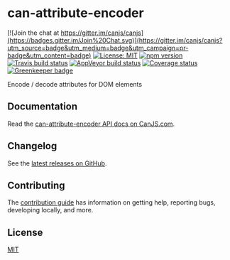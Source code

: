 # can-attribute-encoder

[![Join the chat at https://gitter.im/canjs/canjs](https://badges.gitter.im/Join%20Chat.svg)](https://gitter.im/canjs/canjs?utm_source=badge&utm_medium=badge&utm_campaign=pr-badge&utm_content=badge)
[![License: MIT](https://img.shields.io/badge/License-MIT-blue.svg)](https://github.com/canjs/can-attribute-encoder/blob/master/LICENSE)
[![npm version](https://badge.fury.io/js/can-attribute-encoder.svg)](https://www.npmjs.com/package/can-attribute-encoder)
[![Travis build status](https://travis-ci.org/canjs/can-attribute-encoder.svg?branch=master)](https://travis-ci.org/canjs/can-attribute-encoder)
[![AppVeyor build status](https://ci.appveyor.com/api/projects/status/github/canjs/can-attribute-encoder?branch=master&svg=true)](https://ci.appveyor.com/project/matthewp/can-attribute-encoder)
[![Coverage status](https://coveralls.io/repos/github/canjs/can-attribute-encoder/badge.svg?branch=master)](https://coveralls.io/github/canjs/can-attribute-encoder?branch=master)
[![Greenkeeper badge](https://badges.greenkeeper.io/canjs/can-attribute-encoder.svg)](https://greenkeeper.io/)

Encode / decode attributes for DOM elements

## Documentation

Read the [can-attribute-encoder API docs on CanJS.com](https://canjs.com/doc/can-attribute-encoder.html).

## Changelog

See the [latest releases on GitHub](https://github.com/canjs/can-attribute-encoder/releases).

## Contributing

The [contribution guide](https://github.com/canjs/can-attribute-encoder/blob/master/CONTRIBUTING.md) has information on getting help, reporting bugs, developing locally, and more.

## License

[MIT](https://github.com/canjs/can-attribute-encoder/blob/master/LICENSE)

